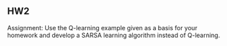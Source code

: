 <h2>HW2</h2>

Assignment: Use the Q-learning example given as a basis for your homework and develop a SARSA learning algorithm instead of Q-learning.

